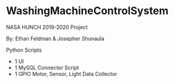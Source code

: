 # WashingMachineControlSystem

NASA HUNCH 2019-2020 Project

By:
Ethan Feldman & Josepher Shunaula


Python Scripts
- 1 UI
- 1 MySQL Connector Script
- 1 GPIO Motor, Sensor, Light Data Collector
